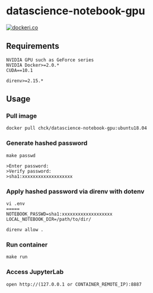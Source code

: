 # datascience-notebook-gpu

[![dockeri.co](https://dockeri.co/image/chck/datascience-notebook-gpu)](https://hub.docker.com/r/chck/datascience-notebook-gpu)

## Requirements
```
NVIDIA GPU such as GeForce series
NVIDIA Docker>=2.0.*
CUDA==10.1

direnv>=2.15.*
```

## Usage

### Pull image
```
docker pull chck/datascience-notebook-gpu:ubuntu18.04
```

### Generate hashed password
```shell
make passwd

>Enter password:
>Verify password:
>sha1:xxxxxxxxxxxxxxxxxxx
```

### Apply hashed password via direnv with dotenv
```
vi .env
=====
NOTEBOOK_PASSWD=sha1:xxxxxxxxxxxxxxxxxxx
LOCAL_NOTEBOOK_DIR=/path/to/dir/
```

```
direnv allow .
```

### Run container
```
make run
```

### Access JupyterLab
``` 
open http://(127.0.0.1 or CONTAINER_REMOTE_IP):8887
```
